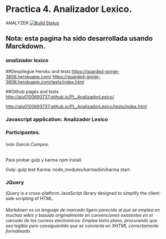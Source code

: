 # Practica 4. Analizador Lexico. #
 ANALYZER    [![Build Status](https://travis-ci.org/alu0100693737/PL_AnalizadorLexico.svg)](https://travis-ci.org/alu0100693737/PL_AnalizadorLexico)

Nota: esta pagina ha sido desarrollada usando Marckdown.
--------------------------------------------------------

### ***analizador lexico***

##Despliegue Heroku and tests
https://guarded-gorge-3606.herokuapp.com/
https://guarded-gorge-3606.herokuapp.com/tests/index.html

##Github pages and tests
http://alu0100693737.github.io/PL_AnalizadorLexico/

http://alu0100693737.github.io/PL_AnalizadorLexico/tests/index.html

### Javascript application: Analizador Lexico

### Participantes.
###### Iván García Campos.

Para probar gulp y karma
npm install.

Gulp: gulp test
Karma: node_modules/karma/bin/karma start

### JQuery 
 jQuery is a cross-platform JavaScript library designed to simplify the client-side scripting of HTML. 
###### Markdown es un lenguaje de marcado ligero parecido al que se emplea en muchas wikis y basado originalmente en convenciones existentes en el carcado de los correos electronicos. Emplea texto plano, procurando que sea legible pero consiguientdo que se convierta en XHTML correctamente formateado.
